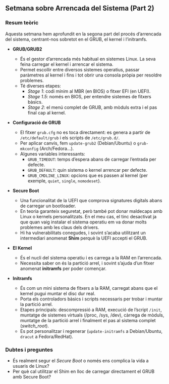 ## Setmana sobre Arrencada del Sistema (Part 2)

### Resum teòric

Aquesta setmana hem aprofundit en la segona part del procés d’arrencada del sistema, centrant-nos sobretot en el GRUB, el kernel i l’initramfs.

- **GRUB/GRUB2**

  - És el gestor d’arrencada més habitual en sistemes Linux. La seva feina carregar el kernel i arrencar el sistema.
  - Permet escollir entre diversos sistemes operatius, passar paràmetres al kernel i fins i tot obrir una consola pròpia per resoldre problemes.
  - Té diverses etapes:
    - *Stage 1*: codi mínim al MBR (en BIOS) o fitxer EFI (en UEFI).
    - *Stage 1.5*: només en BIOS, per entendre sistemes de fitxers bàsics.
    - *Stage 2*: el menú complet de GRUB, amb mòduls extra i el pas final cap al kernel.
- **Configuració de GRUB**

  - El fitxer `grub.cfg` no es toca directament: es genera a partir de `/etc/default/grub` i els scripts de `/etc/grub.d/`.
  - Per aplicar canvis, fem `update-grub2` (Debian/Ubuntu) o `grub-mkconfig` (Arch/Fedora...).
  - Algunes variables interessants:
    - `GRUB_TIMEOUT`: temps d’espera abans de carregar l’entrada per defecte.
    - `GRUB_DEFAULT`: quin sistema o kernel arrencar per defecte.
    - `GRUB_CMDLINE_LINUX`: opcions que es passen al kernel (per exemple, `quiet`, `single`, `nomodeset`).
- **Secure Boot**

  - Una funcionalitat de la UEFI que comprova signatures digitals abans de carregar un bootloader.
  - En teoria garanteix seguretat, però també pot donar maldecaps amb Linux o kernels personalitzats. En el meu cas, el tinc desactivat ja que quan vaig instalar el sistema operatiu em va donar molts problemes amb les claus dels drivers.
  - Hi ha vulnerabilitats conegudes, i sovint s’acaba utilitzant un intermediari anomenat **Shim** perquè la UEFI accepti el GRUB.
- **El Kernel**

  - És el nucli del sistema operatiu i es carrega a la RAM en l’arrencada.
  - Necessita saber on és la partició arrel, i sovint s’ajuda d’un fitxer anomenat **initramfs** per poder començar.
- **Initramfs**

  - És com un mini sistema de fitxers a la RAM, carregat abans que el kernel pugui muntar el disc dur real.
  - Porta els controladors bàsics i scripts necessaris per trobar i muntar la partició arrel.
  - Etapes principals: descompressió a RAM, execució de l’script `/init`, muntatge de sistemes virtuals (/proc, /sys, /dev), càrrega de mòduls, muntatge de la partició arrel i finalment el pas al sistema complet (*switch_root*).
  - Es pot personalitzar i regenerar (`update-initramfs` a Debian/Ubuntu, `dracut` a Fedora/RedHat).

### Dubtes i preguntes

* És realment segur el *Secure Boot* o només ens complica la vida a usuaris de Linux?
* Per què cal utilitzar el Shim en lloc de carregar directament el GRUB amb Secure Boot?
